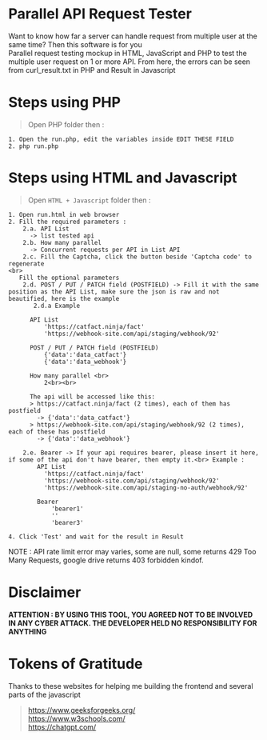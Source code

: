 # Parallel API Request Tester
Want to know how far a server can handle request from multiple user at the same time? Then this software is for you<br>
Parallel request testing mockup in HTML, JavaScript and PHP to test the multiple user request on 1 or more API. From here, the errors can be seen from curl_result.txt in PHP and Result in Javascript

# Steps using PHP
> Open PHP folder then :
```
1. Open the run.php, edit the variables inside EDIT THESE FIELD
2. php run.php 
```

# Steps using HTML and Javascript
> Open `HTML + Javascript` folder then :
```
1. Open run.html in web browser
2. Fill the required parameters :
    2.a. API List 
      -> list tested api
    2.b. How many parallel 
      -> Concurrent requests per API in List API
    2.c. Fill the Captcha, click the button beside 'Captcha code' to regenerate
<br>
   Fill the optional parameters
    2.d. POST / PUT / PATCH field (POSTFIELD) -> Fill it with the same position as the API List, make sure the json is raw and not beautified, here is the example
       2.d.a Example
    
      API List  
          'https://catfact.ninja/fact'
          'https://webhook-site.com/api/staging/webhook/92'

      POST / PUT / PATCH field (POSTFIELD) 
          {'data':'data_catfact'}
          {'data':'data_webhook'}
     
      How many parallel <br>
          2<br><br>
     
      The api will be accessed like this:
      > https://catfact.ninja/fact (2 times), each of them has postfield 
        -> {'data':'data_catfact'}
      > https://webhook-site.com/api/staging/webhook/92 (2 times), each of these has postfield 
        -> {'data':'data_webhook'}

    2.e. Bearer -> If your api requires bearer, please insert it here, if some of the api don't have bearer, then empty it.<br> Example :
        API List
          'https://catfact.ninja/fact'
          'https://webhook-site.com/api/staging/webhook/92'
          'https://webhook-site.com/api/staging-no-auth/webhook/92'
          
        Bearer 
            'bearer1'
            ''
            'bearer3'

4. Click 'Test' and wait for the result in Result
```
NOTE : API rate limit error may varies, some are null, some returns 429 Too Many Requests, google drive returns 403 forbidden kindof.

# Disclaimer
<b>ATTENTION : BY USING THIS TOOL, YOU AGREED NOT TO BE INVOLVED IN ANY CYBER ATTACK. THE DEVELOPER HELD NO RESPONSIBILITY FOR ANYTHING</b>

# Tokens of Gratitude
Thanks to these websites for helping me building the frontend and several parts of the javascript
 > https://www.geeksforgeeks.org/<br>
 > https://www.w3schools.com/<br>
 > https://chatgpt.com/<br>

